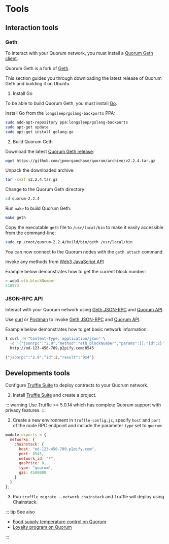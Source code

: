 # Tools

## Interaction tools

### Geth

To interact with your Quorum network, you must install a [Quorum Geth client](https://github.com/jpmorganchase/quorum/releases/).

Quorum Geth is a fork of [Geth](https://github.com/ethereum/go-ethereum/).

This section guides you through downloading the latest release of Quorum Geth and building it on Ubuntu.

1. Install Go

To be able to build Quorum Geth, you must install [Go](https://golang.org/).

Install Go from the `longsleep/golang-backports` PPA:

``` sh
sudo add-apt-repository ppa:longsleep/golang-backports
sudo apt-get update
sudo apt-get install golang-go
```

2. Build Quorum Geth

Download the latest [Quorum Geth release](https://github.com/jpmorganchase/quorum/releases/):

``` sh
wget https://github.com/jpmorganchase/quorum/archive/v2.2.4.tar.gz
```

Unpack the downloaded archive:

``` sh
tar -xvzf v2.2.4.tar.gz
```

Change to the Quorum Geth directory:

``` sh
cd quorum-2.2.4
```

Run `make` to build Quorum Geth:

``` sh
make geth
```

Copy the executable `geth` file to `/usr/local/bin` to make it easily accessible from the command-line:

``` sh
sudo cp /root/quorum-2.2.4/build/bin/geth /usr/local/bin
```

You can now connect to the Quorum nodes with the `geth attach` command.

Invoke any methods from [Web3 JavaScript API](https://github.com/ethereum/wiki/wiki/JavaScript-API)

Example below demonstrates how to get the current block number:

``` js
> web3.eth.blockNumber
518973
```

### JSON-RPC API

Interact with your Quorum network using [Geth JSON-RPC](https://github.com/ethereum/wiki/wiki/JSON-RPC) and [Quorum API](https://docs.goquorum.com/en/latest/Getting%20Started/api/).

Use [curl](https://curl.haxx.se) or [Postman](https://www.getpostman.com) to invoke [Geth JSON-RPC](https://github.com/ethereum/wiki/wiki/JSON-RPC) and [Quorum API](https://docs.goquorum.com/en/latest/Getting%20Started/api/).

Example below demonstrates how to get basic network information:

``` sh
$ curl -H "Content-Type: application/json" \
  -d '{"jsonrpc":"2.0","method":"eth_blockNumber","params":[],"id":2}' \
  http://nd-123-456-789.p2pify.com:8545

{"jsonrpc":"2.0","id":2,"result":"0x4"}
```

## Developments tools

Configure [Truffle Suite](https://truffleframework.com) to deploy contracts to your Quorum network.

1. Install [Truffle Suite](https://truffleframework.com) and create a project.

::: warning
Use Truffle >= 5.0.14 which has complete Quorum support with privacy features.
:::

2. Create a new environment in `truffle-config.js`, specify `host` and `port` of the node RPC endpoint and include the parameter `type` set to `quorum`:

``` js
module.exports = {
  networks: {
    chainstack: {
      host: "nd-123-456-789.p2pify.com",
      port: 8545,
      network_id: "*",
      gasPrice: 0,
      type: "quorum",
      gas: 4500000
    }
  }
};
```

3. Run `truffle migrate --network chainstack` and Truffle will deploy using Chainstack.

::: tip See also

* [Food supply temperature control on Quorum](/tutorials/food-supply-temperature-control-on-quorum)
* [Loyalty program on Quorum](/tutorials/loyalty-program-on-quorum)

:::
